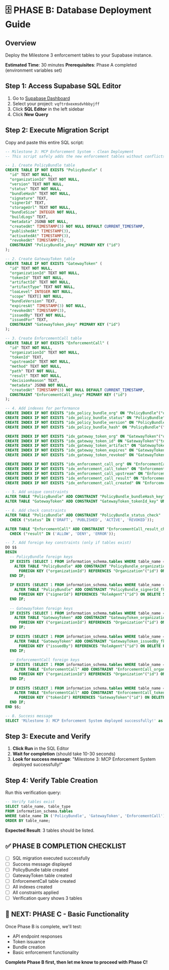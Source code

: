 # 🗄️ PHASE B: Database Deployment Guide

## **Overview**
Deploy the Milestone 3 enforcement tables to your Supabase instance.

**Estimated Time**: 30 minutes
**Prerequisites**: Phase A completed (environment variables set)

## **Step 1: Access Supabase SQL Editor**

1. Go to [Supabase Dashboard](https://supabase.com/dashboard)
2. Select your project: `vqftrdxexmsdvhbbyjff`
3. Click **SQL Editor** in the left sidebar
4. Click **New Query**

## **Step 2: Execute Migration Script**

Copy and paste this entire SQL script:

```sql
-- Milestone 3: MCP Enforcement System - Clean Deployment
-- This script safely adds the new enforcement tables without conflicts

-- 1. Create PolicyBundle table
CREATE TABLE IF NOT EXISTS "PolicyBundle" (
  "id" TEXT NOT NULL,
  "organizationId" TEXT NOT NULL,
  "version" TEXT NOT NULL,
  "status" TEXT NOT NULL,
  "bundleHash" TEXT NOT NULL,
  "signature" TEXT,
  "signerId" TEXT,
  "storageUrl" TEXT NOT NULL,
  "bundleSize" INTEGER NOT NULL,
  "buildLogs" TEXT,
  "metadata" JSONB NOT NULL,
  "createdAt" TIMESTAMP(3) NOT NULL DEFAULT CURRENT_TIMESTAMP,
  "publishedAt" TIMESTAMP(3),
  "activatedAt" TIMESTAMP(3),
  "revokedAt" TIMESTAMP(3),
  CONSTRAINT "PolicyBundle_pkey" PRIMARY KEY ("id")
);

-- 2. Create GatewayToken table
CREATE TABLE IF NOT EXISTS "GatewayToken" (
  "id" TEXT NOT NULL,
  "organizationId" TEXT NOT NULL,
  "tokenId" TEXT NOT NULL,
  "artifactId" TEXT NOT NULL,
  "artifactType" TEXT NOT NULL,
  "loaLevel" INTEGER NOT NULL,
  "scope" TEXT[] NOT NULL,
  "bundleVersion" TEXT,
  "expiresAt" TIMESTAMP(3) NOT NULL,
  "revokedAt" TIMESTAMP(3),
  "issuedBy" TEXT NOT NULL,
  "issuedFor" TEXT,
  CONSTRAINT "GatewayToken_pkey" PRIMARY KEY ("id")
);

-- 3. Create EnforcementCall table
CREATE TABLE IF NOT EXISTS "EnforcementCall" (
  "id" TEXT NOT NULL,
  "organizationId" TEXT NOT NULL,
  "tokenId" TEXT,
  "upstreamId" TEXT NOT NULL,
  "method" TEXT NOT NULL,
  "path" TEXT NOT NULL,
  "result" TEXT NOT NULL,
  "decisionReason" TEXT,
  "metadata" JSONB NOT NULL,
  "createdAt" TIMESTAMP(3) NOT NULL DEFAULT CURRENT_TIMESTAMP,
  CONSTRAINT "EnforcementCall_pkey" PRIMARY KEY ("id")
);

-- 4. Add indexes for performance
CREATE INDEX IF NOT EXISTS "idx_policy_bundle_org" ON "PolicyBundle"("organizationId");
CREATE INDEX IF NOT EXISTS "idx_policy_bundle_status" ON "PolicyBundle"("status");
CREATE INDEX IF NOT EXISTS "idx_policy_bundle_version" ON "PolicyBundle"("version");
CREATE INDEX IF NOT EXISTS "idx_policy_bundle_hash" ON "PolicyBundle"("bundleHash");

CREATE INDEX IF NOT EXISTS "idx_gateway_token_org" ON "GatewayToken"("organizationId");
CREATE INDEX IF NOT EXISTS "idx_gateway_token_id" ON "GatewayToken"("tokenId");
CREATE INDEX IF NOT EXISTS "idx_gateway_token_artifact" ON "GatewayToken"("artifactId");
CREATE INDEX IF NOT EXISTS "idx_gateway_token_expires" ON "GatewayToken"("expiresAt");
CREATE INDEX IF NOT EXISTS "idx_gateway_token_revoked" ON "GatewayToken"("revokedAt");

CREATE INDEX IF NOT EXISTS "idx_enforcement_call_org" ON "EnforcementCall"("organizationId");
CREATE INDEX IF NOT EXISTS "idx_enforcement_call_token" ON "EnforcementCall"("tokenId");
CREATE INDEX IF NOT EXISTS "idx_enforcement_call_upstream" ON "EnforcementCall"("upstreamId");
CREATE INDEX IF NOT EXISTS "idx_enforcement_call_result" ON "EnforcementCall"("result");
CREATE INDEX IF NOT EXISTS "idx_enforcement_call_created" ON "EnforcementCall"("createdAt");

-- 5. Add unique constraints
ALTER TABLE "PolicyBundle" ADD CONSTRAINT "PolicyBundle_bundleHash_key" UNIQUE ("bundleHash");
ALTER TABLE "GatewayToken" ADD CONSTRAINT "GatewayToken_tokenId_key" UNIQUE ("tokenId");

-- 6. Add check constraints
ALTER TABLE "PolicyBundle" ADD CONSTRAINT "PolicyBundle_status_check" 
  CHECK ("status" IN ('DRAFT', 'PUBLISHED', 'ACTIVE', 'REVOKED'));

ALTER TABLE "EnforcementCall" ADD CONSTRAINT "EnforcementCall_result_check" 
  CHECK ("result" IN ('ALLOW', 'DENY', 'ERROR'));

-- 7. Add foreign key constraints (only if tables exist)
DO $$
BEGIN
  -- PolicyBundle foreign keys
  IF EXISTS (SELECT 1 FROM information_schema.tables WHERE table_name = 'Organization') THEN
    ALTER TABLE "PolicyBundle" ADD CONSTRAINT "PolicyBundle_organizationId_fkey" 
      FOREIGN KEY ("organizationId") REFERENCES "Organization"("id") ON DELETE RESTRICT ON UPDATE CASCADE;
  END IF;
  
  IF EXISTS (SELECT 1 FROM information_schema.tables WHERE table_name = 'RoleAgent') THEN
    ALTER TABLE "PolicyBundle" ADD CONSTRAINT "PolicyBundle_signerId_fkey" 
      FOREIGN KEY ("signerId") REFERENCES "RoleAgent"("id") ON DELETE SET NULL ON UPDATE CASCADE;
  END IF;
  
  -- GatewayToken foreign keys
  IF EXISTS (SELECT 1 FROM information_schema.tables WHERE table_name = 'Organization') THEN
    ALTER TABLE "GatewayToken" ADD CONSTRAINT "GatewayToken_organizationId_fkey" 
      FOREIGN KEY ("organizationId") REFERENCES "Organization"("id") ON DELETE RESTRICT ON UPDATE CASCADE;
  END IF;
  
  IF EXISTS (SELECT 1 FROM information_schema.tables WHERE table_name = 'RoleAgent') THEN
    ALTER TABLE "GatewayToken" ADD CONSTRAINT "GatewayToken_issuedBy_fkey" 
      FOREIGN KEY ("issuedBy") REFERENCES "RoleAgent"("id") ON DELETE RESTRICT ON UPDATE CASCADE;
  END IF;
  
  -- EnforcementCall foreign keys
  IF EXISTS (SELECT 1 FROM information_schema.tables WHERE table_name = 'Organization') THEN
    ALTER TABLE "EnforcementCall" ADD CONSTRAINT "EnforcementCall_organizationId_fkey" 
      FOREIGN KEY ("organizationId") REFERENCES "Organization"("id") ON DELETE RESTRICT ON UPDATE CASCADE;
  END IF;
  
  IF EXISTS (SELECT 1 FROM information_schema.tables WHERE table_name = 'GatewayToken') THEN
    ALTER TABLE "EnforcementCall" ADD CONSTRAINT "EnforcementCall_tokenId_fkey" 
      FOREIGN KEY ("tokenId") REFERENCES "GatewayToken"("id") ON DELETE SET NULL ON UPDATE CASCADE;
  END IF;
END $$;

-- 8. Success message
SELECT 'Milestone 3: MCP Enforcement System deployed successfully!' as status;
```

## **Step 3: Execute and Verify**

1. **Click Run** in the SQL Editor
2. **Wait for completion** (should take 10-30 seconds)
3. **Look for success message**: "Milestone 3: MCP Enforcement System deployed successfully!"

## **Step 4: Verify Table Creation**

Run this verification query:

```sql
-- Verify tables exist
SELECT table_name, table_type 
FROM information_schema.tables 
WHERE table_name IN ('PolicyBundle', 'GatewayToken', 'EnforcementCall')
ORDER BY table_name;
```

**Expected Result**: 3 tables should be listed.

## **✅ PHASE B COMPLETION CHECKLIST**

- [ ] SQL migration executed successfully
- [ ] Success message displayed
- [ ] PolicyBundle table created
- [ ] GatewayToken table created
- [ ] EnforcementCall table created
- [ ] All indexes created
- [ ] All constraints applied
- [ ] Verification query shows 3 tables

## **🚀 NEXT: PHASE C - Basic Functionality**

Once Phase B is complete, we'll test:
- API endpoint responses
- Token issuance
- Bundle creation
- Basic enforcement functionality

**Complete Phase B first, then let me know to proceed with Phase C!**
